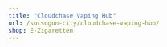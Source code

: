 ```yaml
---
title: "Cloudchase Vaping Hub"
url: /sorsogon-city/cloudchase-vaping-hub/
shop: E-Zigaretten
---
```


